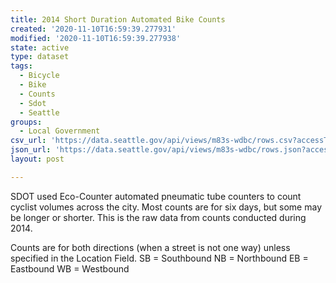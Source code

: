 ```yaml
---
title: 2014 Short Duration Automated Bike Counts
created: '2020-11-10T16:59:39.277931'
modified: '2020-11-10T16:59:39.277938'
state: active
type: dataset
tags:
  - Bicycle
  - Bike
  - Counts
  - Sdot
  - Seattle
groups:
  - Local Government
csv_url: 'https://data.seattle.gov/api/views/m83s-wdbc/rows.csv?accessType=DOWNLOAD'
json_url: 'https://data.seattle.gov/api/views/m83s-wdbc/rows.json?accessType=DOWNLOAD'
layout: post

---
```

SDOT used Eco-Counter automated pneumatic tube counters to count cyclist volumes across the city. Most counts are for six days, but some may be longer or shorter. This is the raw data from counts conducted during 2014.

Counts are for both directions (when a street is not one way) unless specified in the Location Field.
SB = Southbound
NB = Northbound
EB = Eastbound
WB = Westbound
